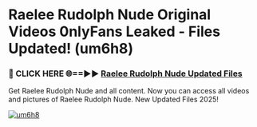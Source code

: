 # Raelee Rudolph Nude Original Videos 0nlyFans Leaked - Files Updated! (um6h8)

<h3>🔴 CLICK HERE 🌐==►► <a href="https://tinyurl.com/5h6xmrr3" rel="nofollow">Raelee Rudolph Nude Updated Files</a></h3>

Get Raelee Rudolph Nude and all content. Now you can access all videos and pictures of Raelee Rudolph Nude. New Updated Files 2025!

[![um6h8](https://i.imgur.com/KVD873Z.gif)](https://tinyurl.com/5h6xmrr3)
